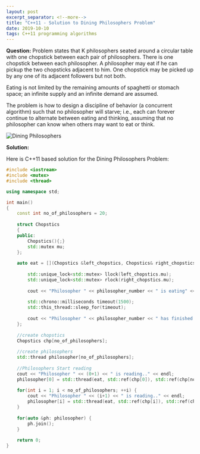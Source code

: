 ```yaml
---
layout: post
excerpt_separator: <!--more-->
title: "C++11 - Solution to Dining Philosophers Problem"
date: 2019-10-10
tags: C++11 programming algorithms
---
```


__Question:__
Problem states that K philosophers seated around a circular table with one chopstick between each pair of philosophers. There is one chopstick between each philosopher. A philosopher may eat if he can pickup the two chopsticks adjacent to him. One chopstick may be picked up by any one of its adjacent followers but not both.<!--more-->

Eating is not limited by the remaining amounts of spaghetti or stomach space; an infinite supply and an infinite demand are assumed.

The problem is how to design a discipline of behavior (a concurrent algorithm) such that no philosopher will starve; i.e., each can forever continue to alternate between eating and thinking, assuming that no philosopher can know when others may want to eat or think.

![Dining Philosophers](https://media.geeksforgeeks.org/wp-content/uploads/dining_philosopher_problem.png)

__Solution:__

Here is C++11 based solution for the Dining Philosophers Problem:

```C++
#include <iostream>
#include <mutex>
#include <thread>

using namespace std;

int main()
{
    const int no_of_philosophers = 20;
    
    struct Chopstics
    {
    public:
        Chopstics(){;}
        std::mutex mu;
    };
    
    auto eat = [](Chopstics &left_chopstics, Chopstics& right_chopstics, int philosopher_number) {
        
        std::unique_lock<std::mutex> llock(left_chopstics.mu);
        std::unique_lock<std::mutex> rlock(right_chopstics.mu);
        
        cout << "Philosopher " << philosopher_number << " is eating" << endl;
        
        std::chrono::milliseconds timeout(1500);
        std::this_thread::sleep_for(timeout);
        
        cout << "Philosopher " << philosopher_number << " has finished eating" << endl;
    };
    
    //create chopstics
    Chopstics chp[no_of_philosophers];
    
    //create philosophers
    std::thread philosopher[no_of_philosophers];
    
    //Philosophers Start reading
    cout << "Philosopher " << (0+1) << " is reading.." << endl;
    philosopher[0] = std::thread(eat, std::ref(chp[0]), std::ref(chp[no_of_philosophers-1]), (0+1));
    
    for(int i = 1; i < no_of_philosophers; ++i) {
        cout << "Philosopher " << (i+1) << " is reading.." << endl;
        philosopher[i] = std::thread(eat, std::ref(chp[i]), std::ref(chp[i-1]), (i+1));
    }
    
    for(auto &ph: philosopher) {
        ph.join();
    }
    
    return 0;
}
```
